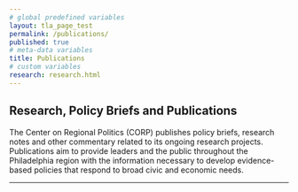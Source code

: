 ```yaml
---
# global predefined variables
layout: tla_page_test
permalink: /publications/
published: true
# meta-data variables
title: Publications
# custom variables
research: research.html
---
```

## Research, Policy Briefs and Publications
The Center on Regional Politics (CORP) publishes policy briefs, research notes and other commentary related to its ongoing research projects. Publications aim to provide leaders and the public throughout the Philadelphia region with the information necessary to develop evidence-based policies that respond to broad civic and economic needs.

___
